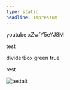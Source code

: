 ```yaml
---
type: static
headline: Impressum
---
```

youtube xZwfY5eYJ8M

test

dividerBox green true

rest

![testalt](/images/arj-1159760-unsplash.jpg "title")
